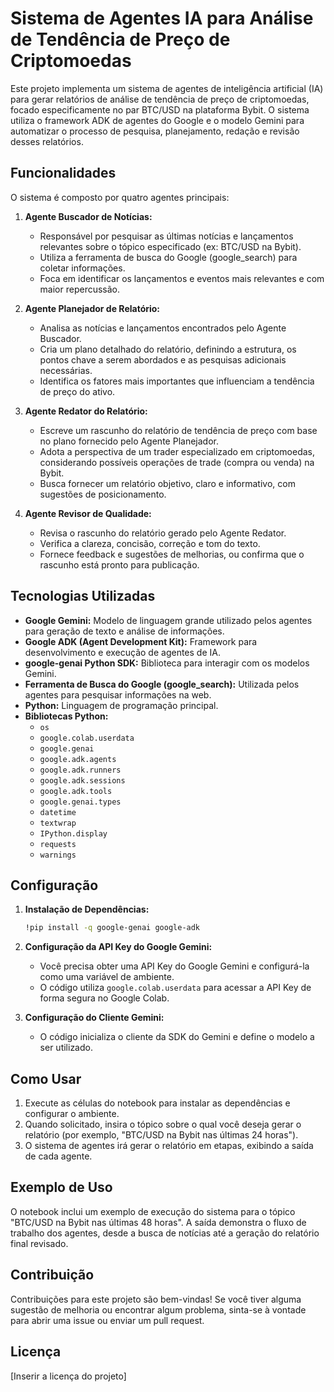 # Sistema de Agentes IA para Análise de Tendência de Preço de Criptomoedas

Este projeto implementa um sistema de agentes de inteligência artificial (IA) para gerar relatórios de análise de tendência de preço de criptomoedas, focado especificamente no par BTC/USD na plataforma Bybit. O sistema utiliza o framework ADK de agentes do Google e o modelo Gemini para automatizar o processo de pesquisa, planejamento, redação e revisão desses relatórios.

## Funcionalidades

O sistema é composto por quatro agentes principais:

1.  **Agente Buscador de Notícias:**
    * Responsável por pesquisar as últimas notícias e lançamentos relevantes sobre o tópico especificado (ex: BTC/USD na Bybit).
    * Utiliza a ferramenta de busca do Google (google\_search) para coletar informações.
    * Foca em identificar os lançamentos e eventos mais relevantes e com maior repercussão.

2.  **Agente Planejador de Relatório:**
    * Analisa as notícias e lançamentos encontrados pelo Agente Buscador.
    * Cria um plano detalhado do relatório, definindo a estrutura, os pontos chave a serem abordados e as pesquisas adicionais necessárias.
    * Identifica os fatores mais importantes que influenciam a tendência de preço do ativo.

3.  **Agente Redator do Relatório:**
    * Escreve um rascunho do relatório de tendência de preço com base no plano fornecido pelo Agente Planejador.
    * Adota a perspectiva de um trader especializado em criptomoedas, considerando possíveis operações de trade (compra ou venda) na Bybit.
    * Busca fornecer um relatório objetivo, claro e informativo, com sugestões de posicionamento.

4.  **Agente Revisor de Qualidade:**
    * Revisa o rascunho do relatório gerado pelo Agente Redator.
    * Verifica a clareza, concisão, correção e tom do texto.
    * Fornece feedback e sugestões de melhorias, ou confirma que o rascunho está pronto para publicação.

## Tecnologias Utilizadas

* **Google Gemini:** Modelo de linguagem grande utilizado pelos agentes para geração de texto e análise de informações.
* **Google ADK (Agent Development Kit):** Framework para desenvolvimento e execução de agentes de IA.
* **google-genai Python SDK:** Biblioteca para interagir com os modelos Gemini.
* **Ferramenta de Busca do Google (google\_search):** Utilizada pelos agentes para pesquisar informações na web.
* **Python:** Linguagem de programação principal.
* **Bibliotecas Python:**
    * `os`
    * `google.colab.userdata`
    * `google.genai`
    * `google.adk.agents`
    * `google.adk.runners`
    * `google.adk.sessions`
    * `google.adk.tools`
    * `google.genai.types`
    * `datetime`
    * `textwrap`
    * `IPython.display`
    * `requests`
    * `warnings`

## Configuração

1.  **Instalação de Dependências:**
    ```bash
    !pip install -q google-genai google-adk
    ```

2.  **Configuração da API Key do Google Gemini:**
    * Você precisa obter uma API Key do Google Gemini e configurá-la como uma variável de ambiente.
    * O código utiliza `google.colab.userdata` para acessar a API Key de forma segura no Google Colab.

3.  **Configuração do Cliente Gemini:**
    * O código inicializa o cliente da SDK do Gemini e define o modelo a ser utilizado.

## Como Usar

1.  Execute as células do notebook para instalar as dependências e configurar o ambiente.
2.  Quando solicitado, insira o tópico sobre o qual você deseja gerar o relatório (por exemplo, "BTC/USD na Bybit nas últimas 24 horas").
3.  O sistema de agentes irá gerar o relatório em etapas, exibindo a saída de cada agente.

## Exemplo de Uso

O notebook inclui um exemplo de execução do sistema para o tópico "BTC/USD na Bybit nas últimas 48 horas". A saída demonstra o fluxo de trabalho dos agentes, desde a busca de notícias até a geração do relatório final revisado.

## Contribuição

Contribuições para este projeto são bem-vindas! Se você tiver alguma sugestão de melhoria ou encontrar algum problema, sinta-se à vontade para abrir uma issue ou enviar um pull request.

## Licença

[Inserir a licença do projeto]
